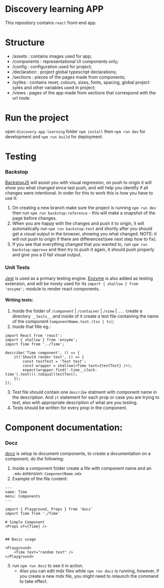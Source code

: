# Discovery learning APP
This repository contains `react` front-end app.

# Structure
- /assets : contains images used for app;
- /components  : representational UI components only;
- /config :  configuration used for project;
- /declaration : project global typescript declarations;
- /sections : pieces of the pages made from components;
- /sytles : contains reset, colours, sizes, fonts, spacing, global project syles and other variables used in project;
- /views : pages of the app made from sections that correspond with the url route.

# Run the project
open `discovery-app-learning` folder `npm install` then `npm run dev` for development and `npm run build` for deployment.

# Testing
### Backstop
[BackstopJS](https://github.com/garris/BackstopJS) will assist you with visual regression, on push to origin it will show you what changed since last push, and will help you identify if all changes were intentional. In order for this to work this is how you have to use it:
1. On creating a new branch make sure the project is running `npm run dev` then run `npm run backstop:reference` - this will make a snapshot of the page before changes.
2. When you are happy with the changes and push it to origin, it will automatically run `npm run backstop:test` and shortly after you should get a visual output in the browser, showing you what changed. NOTE: it will not push to origin if there are differences!(see next step how to fix).
3. If you see that everything changed that you wanted to, run `npm run backstop:approve` and then try to push it again, it should push properly and give you a 0 fail visual output.

### Unit Tests
[Jest](https://jestjs.io/en/) is used as a primary testing engine. [Enzyme](https://airbnb.io/enzyme/) is also added as testing extension, and will be mosty used for its `import { shallow } from 'enzyme';` module to render react components.

#### Writing tests:
1. Inside the folder of `/component` | `/container` | `/view` | `...` create a directory `__tests__` and inside of it create a test file containing the name of the component `ComponentName.test.(tsx | ts)`;
2. Inside that fille eg.:
```
import React from 'react';
import { shallow } from 'enzyme';
import Time from '../Time';

describe('Time component', () => {
    it('Should render text', () => {
        const testTest = 'Test text';
        const wrapper = shallow(<Time text={testTest} />);
        expect(wrapper.find('.time__clock-time').text()).toEqual(testTest);
    });
});
```
3. Test file should contain one `describe` statment with component name in the description. And `it` statement for each prop or case you are trying to test, also with appropriate description of what are you testing.
4. Tests should be written for every prop in the component.

# Component documentation:
### Docz
[docz](https://docz.site/) is setup to document components, to create a documentation on a component, do the following:
1. Inside a component folder create a file with component name and an `.mdx` extension: `ComponentName.mdx`
2. Example of the file content:
```
---
name: Time
menu: Components
---

import { Playground, Props } from 'docz'
import Time from './Time'

# Simple Component
<Props of={Time} />


## Basic usage

<Playground>
    <Time text="random text" />
</Playground>
```
3. run `npm run docz` to see it in action.
    - Also you can edit mdx files while `npm run docz` is running, however, if you create a new mdx file, you might need to relaunch the command to take effect.